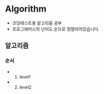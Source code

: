 # Algorithm

* 코딩테스트용 알고리즘 공부
* 프로그래머스의 난이도 순으로 정렬되어있습니다.
  

## 알고리즘

### 순서

- 01. level1
- 02. level2



